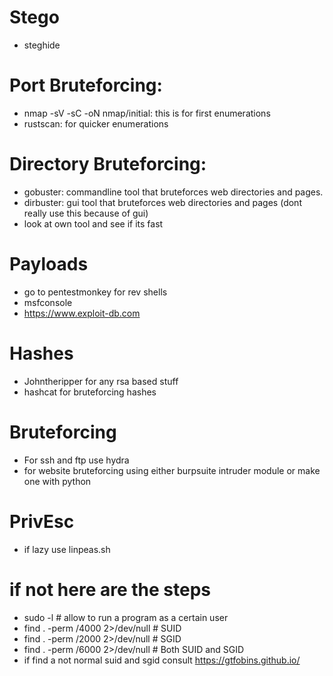 


# Stego

 - steghide



# Port Bruteforcing:
 - nmap -sV -sC -oN nmap/initial: this is for first enumerations 
 - rustscan: for quicker enumerations

# Directory Bruteforcing:
 - gobuster: commandline tool that bruteforces web directories and pages.
 - dirbuster: gui tool that bruteforces web directories and pages (dont really use this because of gui)
 - look at own tool and see if its fast

# Payloads
- go to pentestmonkey for rev shells
- msfconsole 
- https://www.exploit-db.com

# Hashes
 - Johntheripper for any rsa based stuff
 - hashcat for bruteforcing hashes
 
 # Bruteforcing 
 - For ssh and ftp use hydra
 - for website bruteforcing using either burpsuite intruder module or make one with python

# PrivEsc
 - if lazy use linpeas.sh
 # if not here are the steps
 - sudo -l # allow to run a program as a certain user
 - find . -perm /4000 2>/dev/null # SUID   
 - find . -perm /2000 2>/dev/null # SGID
 - find . -perm /6000 2>/dev/null # Both SUID and SGID
 - if find a not normal suid and sgid consult https://gtfobins.github.io/
  

